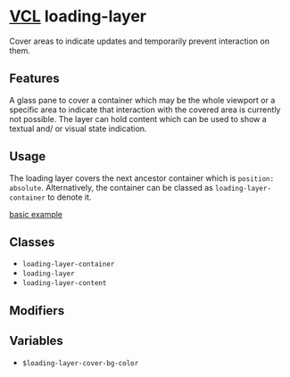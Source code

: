 # [VCL](https://vcl.github.io/vcl/) loading-layer

Cover areas to indicate updates and temporarily prevent interaction on them.

## Features

A glass pane to cover a container which may be the whole viewport or
a specific area to indicate that interaction with the covered area is currently
not possible.
The layer can hold content which can be used to show a textual and/ or visual
state indication.

## Usage

The loading layer covers the next ancestor container which is
`position: absolute`. Alternatively,
the container can be classed as `loading-layer-container` to denote it.

[basic example](/demo/example.html)

## Classes

- `loading-layer-container`
- `loading-layer`
- `loading-layer-content`

## Modifiers

## Variables

- `$loading-layer-cover-bg-color`
